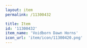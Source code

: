 ```yaml
---
layout: item
permalink: /11300432

title: Item
id: '11300432'
item_name: 'Voidborn Dawn Horns'
icon_url: 'item/icon/11300420.png'
---
```

